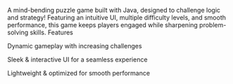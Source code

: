 A mind-bending puzzle game built with Java, designed to challenge logic and strategy! Featuring an intuitive UI, multiple difficulty levels, and smooth performance, this game keeps players engaged while sharpening problem-solving skills.
 Features
 
 Dynamic gameplay with increasing challenges

 Sleek & interactive UI for a seamless experience

 Lightweight & optimized for smooth performance
